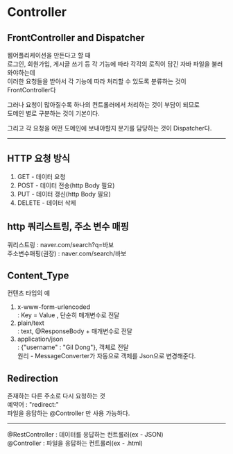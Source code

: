 # Controller

## FrontController and Dispatcher

웹어플리케이션을 만든다고 할 때  
로그인, 회원가입, 게시글 쓰기 등 각 기능에 따라 각각의 로직이 담긴 자바 파일을 불러와야하는데  
이러한 요청들을 받아서 각 기능에 따라 처리할 수 있도록 분류하는 것이 FrontController다  

그러나 요청이 많아질수록 하나의 컨트롤러에서 처리하는 것이 부담이 되므로  
도메인 별로 구분하는 것이 기본이다.  

그리고 각 요청을 어떤 도메인에 보내야할지 분기를 담당하는 것이 Dispatcher다.

---

## HTTP 요청 방식

1. GET - 데이터 요청
2. POST - 데이터 전송(http Body 필요)
3. PUT - 데이터 갱신(http Body 필요)
4. DELETE - 데이터 삭제

## http 쿼리스트링, 주소 변수 매핑

쿼리스트링 : naver.com/search?q=바보  
주소변수매핑(권장) : naver.com/search/바보

## Content_Type

컨텐츠 타입의 예
1. x-www-form-urlencoded  
: Key = Value , 단순히 매개변수로 전달
2. plain/text  
: text, @ResponseBody + 매개변수로 전달
3. application/json  
: {"username" : "Gil Dong"}, 객체로 전달  
원리 - MessageConverter가 자동으로 객체를 Json으로 변경해준다.

## Redirection  

존재하는 다른 주소로 다시 요청하는 것  
예약어 : "redirect:"  
파일을 응답하는 @Controller 만 사용 가능하다.

---

@RestController : 데이터를 응답하는 컨트롤러(ex - JSON)  
@Controller : 파일을 응답하는 컨트롤러(ex - .html)